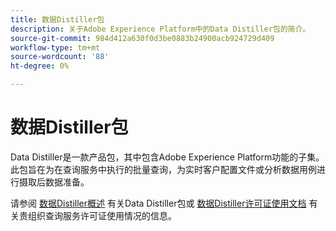 ```yaml
---
title: 数据Distiller包
description: 关于Adobe Experience Platform中的Data Distiller包的简介。
source-git-commit: 984d412a630f0d3be0883b24900acb924729d409
workflow-type: tm+mt
source-wordcount: '88'
ht-degree: 0%

---
```


# 数据Distiller包

Data Distiller是一款产品包，其中包含Adobe Experience Platform功能的子集。 此包旨在为在查询服务中执行的批量查询，为实时客户配置文件或分析数据用例进行摄取后数据准备。

请参阅 [数据Distiller概述](../data-distiller/overview.md) 有关Data Distiller包或 [数据Distiller许可证使用文档](../data-distiller/licence-usage.md) 有关贵组织查询服务许可证使用情况的信息。

